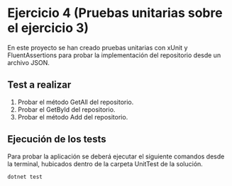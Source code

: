 # Ejercicio 4 (Pruebas unitarias sobre el ejercicio 3)

En este proyecto se han creado pruebas unitarias con xUnit y FluentAssertions para probar la implementación del repositorio desde un archivo JSON.

## Test a realizar

1. Probar el método GetAll del repositorio.
2. Probar el GetById del repositorio.
3. Probar el método Add del repositorio.

## Ejecución de los tests

Para probar la aplicación se deberá ejecutar el siguiente comandos desde la terminal, hubicados dentro de la carpeta UnitTest de la solución.

```
dotnet test
```
